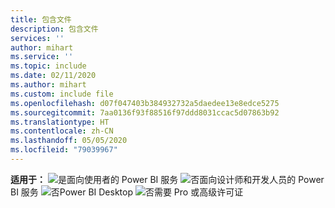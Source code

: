 ```yaml
---
title: 包含文件
description: 包含文件
services: ''
author: mihart
ms.service: ''
ms.topic: include
ms.date: 02/11/2020
ms.author: mihart
ms.custom: include file
ms.openlocfilehash: d07f047403b384932732a5daedee13e8edce5275
ms.sourcegitcommit: 7aa0136f93f88516f97ddd8031ccac5d07863b92
ms.translationtype: HT
ms.contentlocale: zh-CN
ms.lasthandoff: 05/05/2020
ms.locfileid: "79039967"
---
```

<Token>**适用于：** ![是](media/yes.png)面向使用者的 Power BI 服务 ![否](media/no.png)面向设计师和开发人员的 Power BI 服务 ![否](media/no.png)Power BI Desktop ![否](media/no.png)需要 Pro 或高级许可证</Token>